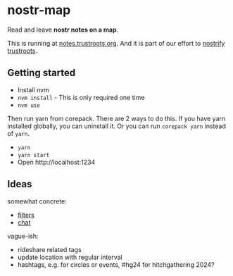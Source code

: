 # nostr-map

Read and leave **nostr notes on a map**.

This is running at [notes.trustroots.org](https://notes.trustroots.org/). And it is part of our effort to [nostrify trustroots](https://github.com/Trustroots/nostroots).

## Getting started

- Install nvm
- `nvm install` - This is only required one time
- `nvm use`

Then run yarn from corepack. There are 2 ways to do this. If you have yarn
installed globally, you can uninstall it. Or you can run `corepack yarn` instead
of `yarn`.

- `yarn`
- `yarn start`
- Open http://localhost:1234

## Ideas

somewhat concrete:

- [filters](https://github.com/Trustroots/nostr-map/issues/13)
- [chat](https://github.com/Trustroots/nostr-map/issues/14)

vague-ish:

- rideshare related tags
- update location with regular interval
- hashtags, e.g. for circles or events, #hg24 for hitchgathering 2024?
